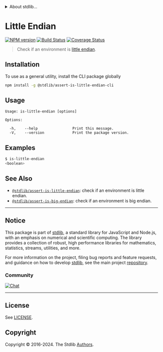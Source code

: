 <!--

@license Apache-2.0

Copyright (c) 2018 The Stdlib Authors.

Licensed under the Apache License, Version 2.0 (the "License");
you may not use this file except in compliance with the License.
You may obtain a copy of the License at

   http://www.apache.org/licenses/LICENSE-2.0

Unless required by applicable law or agreed to in writing, software
distributed under the License is distributed on an "AS IS" BASIS,
WITHOUT WARRANTIES OR CONDITIONS OF ANY KIND, either express or implied.
See the License for the specific language governing permissions and
limitations under the License.

-->


<details>
  <summary>
    About stdlib...
  </summary>
  <p>We believe in a future in which the web is a preferred environment for numerical computation. To help realize this future, we've built stdlib. stdlib is a standard library, with an emphasis on numerical and scientific computation, written in JavaScript (and C) for execution in browsers and in Node.js.</p>
  <p>The library is fully decomposable, being architected in such a way that you can swap out and mix and match APIs and functionality to cater to your exact preferences and use cases.</p>
  <p>When you use stdlib, you can be absolutely certain that you are using the most thorough, rigorous, well-written, studied, documented, tested, measured, and high-quality code out there.</p>
  <p>To join us in bringing numerical computing to the web, get started by checking us out on <a href="https://github.com/stdlib-js/stdlib">GitHub</a>, and please consider <a href="https://opencollective.com/stdlib">financially supporting stdlib</a>. We greatly appreciate your continued support!</p>
</details>

# Little Endian

[![NPM version][npm-image]][npm-url] [![Build Status][test-image]][test-url] [![Coverage Status][coverage-image]][coverage-url] <!-- [![dependencies][dependencies-image]][dependencies-url] -->

> Check if an environment is [little endian][endianness].









<section class="cli">



<section class="installation">

## Installation

To use as a general utility, install the CLI package globally

```bash
npm install -g @stdlib/assert-is-little-endian-cli
```

</section>

<!-- CLI usage documentation. -->

<section class="usage">

## Usage

```text
Usage: is-little-endian [options]

Options:

  -h,    --help                Print this message.
  -V,    --version             Print the package version.
```

</section>

<!-- /.usage -->

<section class="examples">

## Examples

```bash
$ is-little-endian
<boolean>
```

</section>

<!-- /.examples -->

</section>

<!-- /.cli -->

<!-- Section for related `stdlib` packages. Do not manually edit this section, as it is automatically populated. -->

<section class="related">

## See Also

-   <span class="package-name">[`@stdlib/assert-is-little-endian`][@stdlib/assert-is-little-endian]</span><span class="delimiter">: </span><span class="description">check if an environment is little endian.</span>
-   <span class="package-name">[`@stdlib/assert-is-big-endian`][@stdlib/assert/is-big-endian]</span><span class="delimiter">: </span><span class="description">check if an environment is big endian.</span>

</section>

<!-- /.related -->

<!-- Section for all links. Make sure to keep an empty line after the `section` element and another before the `/section` close. -->


<section class="main-repo" >

* * *

## Notice

This package is part of [stdlib][stdlib], a standard library for JavaScript and Node.js, with an emphasis on numerical and scientific computing. The library provides a collection of robust, high performance libraries for mathematics, statistics, streams, utilities, and more.

For more information on the project, filing bug reports and feature requests, and guidance on how to develop [stdlib][stdlib], see the main project [repository][stdlib].

### Community

[![Chat][chat-image]][chat-url]

---

## License

See [LICENSE][stdlib-license].


## Copyright

Copyright &copy; 2016-2024. The Stdlib [Authors][stdlib-authors].

</section>

<!-- /.stdlib -->

<!-- Section for all links. Make sure to keep an empty line after the `section` element and another before the `/section` close. -->

<section class="links">

[npm-image]: http://img.shields.io/npm/v/@stdlib/assert-is-little-endian-cli.svg
[npm-url]: https://npmjs.org/package/@stdlib/assert-is-little-endian-cli

[test-image]: https://github.com/stdlib-js/assert-is-little-endian@v0.2.0/actions/workflows/test.yml/badge.svg?branch=v0.2.0
[test-url]: https://github.com/stdlib-js/assert-is-little-endian@v0.2.0/actions/workflows/test.yml?query=branch:v0.2.0

[coverage-image]: https://img.shields.io/codecov/c/github/stdlib-js/assert-is-little-endian@v0.2.0/main.svg
[coverage-url]: https://codecov.io/github/stdlib-js/assert-is-little-endian@v0.2.0?branch=main

<!--

[dependencies-image]: https://img.shields.io/david/stdlib-js/assert-is-little-endian@v0.2.0.svg
[dependencies-url]: https://david-dm.org/stdlib-js/assert-is-little-endian@v0.2.0/main

-->

[chat-image]: https://img.shields.io/gitter/room/stdlib-js/stdlib.svg
[chat-url]: https://app.gitter.im/#/room/#stdlib-js_stdlib:gitter.im

[stdlib]: https://github.com/stdlib-js/stdlib

[stdlib-authors]: https://github.com/stdlib-js/stdlib/graphs/contributors

[cli-section]: https://github.com/stdlib-js/assert-is-little-endian@v0.2.0#cli
[cli-url]: https://github.com/stdlib-js/assert-is-little-endian@v0.2.0/tree/cli
[@stdlib/assert-is-little-endian]: https://github.com/stdlib-js/assert-is-little-endian@v0.2.0/tree/main

[umd]: https://github.com/umdjs/umd
[es-module]: https://developer.mozilla.org/en-US/docs/Web/JavaScript/Guide/Modules

[deno-url]: https://github.com/stdlib-js/assert-is-little-endian@v0.2.0/tree/deno
[deno-readme]: https://github.com/stdlib-js/assert-is-little-endian@v0.2.0/blob/deno/README.md
[umd-url]: https://github.com/stdlib-js/assert-is-little-endian@v0.2.0/tree/umd
[umd-readme]: https://github.com/stdlib-js/assert-is-little-endian@v0.2.0/blob/umd/README.md
[esm-url]: https://github.com/stdlib-js/assert-is-little-endian@v0.2.0/tree/esm
[esm-readme]: https://github.com/stdlib-js/assert-is-little-endian@v0.2.0/blob/esm/README.md
[branches-url]: https://github.com/stdlib-js/assert-is-little-endian@v0.2.0/blob/main/branches.md

[stdlib-license]: https://raw.githubusercontent.com/stdlib-js/assert-is-little-endian@v0.2.0/main/LICENSE

[endianness]: https://en.wikipedia.org/wiki/Endianness

<!-- <related-links> -->

[@stdlib/assert/is-big-endian]: https://github.com/stdlib-js/assert-is-big-endian

<!-- </related-links> -->

</section>

<!-- /.links -->
